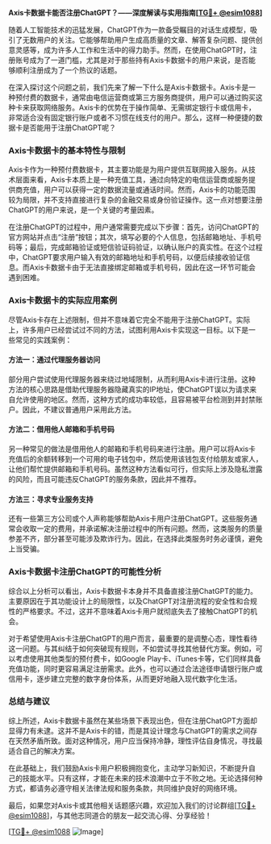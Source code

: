 **Axis卡数据卡能否注册ChatGPT？——深度解读与实用指南[[TG💪+ @esim1088](https://t.me/s/esim1088)]**

随着人工智能技术的迅猛发展，ChatGPT作为一款备受瞩目的对话生成模型，吸引了无数用户的关注。它能够帮助用户生成高质量的文章、解答复杂问题、提供创意灵感等，成为许多人工作和生活中的得力助手。然而，在使用ChatGPT时，注册账号成为了一道门槛，尤其是对于那些持有Axis卡数据卡的用户来说，是否能够顺利注册成为了一个热议的话题。

在深入探讨这个问题之前，我们先来了解一下什么是Axis卡数据卡。Axis卡是一种预付费的数据卡，通常由电信运营商或第三方服务商提供，用户可以通过购买这种卡来获取网络服务。Axis卡的优势在于操作简单、无需绑定银行卡或信用卡，非常适合没有固定银行账户或者不习惯在线支付的用户。那么，这样一种便捷的数据卡是否能用于注册ChatGPT呢？

### **Axis卡数据卡的基本特性与限制**

Axis卡作为一种预付费数据卡，其主要功能是为用户提供互联网接入服务。从技术层面来看，Axis卡本质上是一种充值工具，通过向特定的电信运营商或服务提供商充值，用户可以获得一定的数据流量或通话时间。然而，Axis卡的功能范围较为局限，并不支持直接进行复杂的金融交易或身份验证操作。这一点对想要注册ChatGPT的用户来说，是一个关键的考量因素。

在注册ChatGPT的过程中，用户通常需要完成以下步骤：首先，访问ChatGPT的官方网站并点击“注册”按钮；其次，填写必要的个人信息，包括邮箱地址、手机号码等；最后，完成邮箱验证或短信验证码验证，以确认账户的真实性。在这个过程中，ChatGPT要求用户输入有效的邮箱地址和手机号码，以便后续接收验证信息。而Axis卡数据卡由于无法直接绑定邮箱或手机号码，因此在这一环节可能会遇到困难。

### **Axis卡数据卡的实际应用案例**

尽管Axis卡存在上述限制，但并不意味着它完全不能用于注册ChatGPT。实际上，许多用户已经尝试过不同的方法，试图利用Axis卡实现这一目标。以下是一些常见的实践案例：

#### **方法一：通过代理服务器访问**
部分用户尝试使用代理服务器来绕过地域限制，从而利用Axis卡进行注册。这种方法的核心思路是借助代理服务器隐藏真实的IP地址，使ChatGPT误以为请求来自允许使用的地区。然而，这种方式的成功率较低，且容易被平台检测到并封禁账户。因此，不建议普通用户采用此方法。

#### **方法二：借用他人邮箱和手机号码**
另一种常见的做法是借用他人的邮箱和手机号码来进行注册。用户可以将Axis卡充值后的余额转移到一个可用的电子钱包中，然后使用该钱包支付给朋友或家人，让他们帮忙提供邮箱和手机号码。虽然这种方法看似可行，但实际上涉及隐私泄露的风险，而且可能违反ChatGPT的服务条款，因此并不推荐。

#### **方法三：寻求专业服务支持**
还有一些第三方公司或个人声称能够帮助Axis卡用户注册ChatGPT。这些服务通常会收取一定的费用，并承诺解决注册过程中的所有问题。然而，这类服务的质量参差不齐，部分甚至可能涉及欺诈行为。因此，在选择此类服务时务必谨慎，避免上当受骗。

### **Axis卡数据卡注册ChatGPT的可能性分析**

综合以上分析可以看出，Axis卡数据卡本身并不具备直接注册ChatGPT的能力。主要原因在于其功能设计上的局限性，以及ChatGPT对注册流程的安全性和合规性的严格要求。不过，这并不意味着Axis卡用户就彻底失去了接触ChatGPT的机会。

对于希望使用Axis卡注册ChatGPT的用户而言，最重要的是调整心态，理性看待这一问题。与其纠结于如何突破现有规则，不如尝试寻找其他替代方案。例如，可以考虑使用其他类型的预付费卡，如Google Play卡、iTunes卡等，它们同样具备充值功能，同时更容易满足注册需求。此外，也可以通过合法途径申请银行账户或信用卡，逐步建立完整的数字身份体系，从而更好地融入现代数字化生活。

### **总结与建议**

综上所述，Axis卡数据卡虽然在某些场景下表现出色，但在注册ChatGPT方面却显得力有未逮。这并不是Axis卡的错，而是其设计理念与ChatGPT的需求之间存在天然矛盾所致。面对这种情况，用户应当保持冷静，理性评估自身情况，寻找最适合自己的解决方案。

在此基础上，我们鼓励Axis卡用户积极拥抱变化，主动学习新知识，不断提升自己的技能水平。只有这样，才能在未来的技术浪潮中立于不败之地。无论选择何种方式，都请务必遵守相关法律法规和服务条款，共同维护良好的网络环境。

最后，如果您对Axis卡或其他相关话题感兴趣，欢迎加入我们的讨论群组[[TG💪+ @esim1088](https://t.me/s/esim1088)]，与其他志同道合的朋友一起交流心得、分享经验！

[[TG💪+ @esim1088](https://t.me/s/esim1088) ![Image](https://i.postimg.cc/4NQfJmqS/Snipaste-2025-05-13-00-14-12.png)]